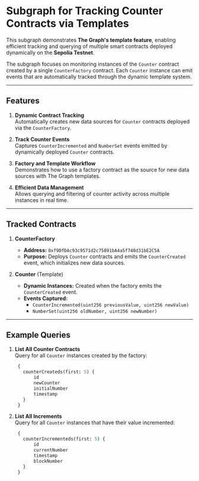# Subgraph for Tracking Counter Contracts via Templates

This subgraph demonstrates **The Graph's template feature**, enabling efficient tracking and querying of multiple smart contracts deployed dynamically on the **Sepolia Testnet**. 

The subgraph focuses on monitoring instances of the `Counter` contract created by a single `CounterFactory` contract. Each `Counter` instance can emit events that are automatically tracked through the dynamic template system.

---

## Features

1. **Dynamic Contract Tracking**  
   Automatically creates new data sources for `Counter` contracts deployed via the `CounterFactory`.

2. **Track Counter Events**  
   Captures `CounterIncremented` and `NumberSet` events emitted by dynamically deployed `Counter` contracts.

3. **Factory and Template Workflow**  
   Demonstrates how to use a factory contract as the source for new data sources with The Graph templates.

4. **Efficient Data Management**  
   Allows querying and filtering of counter activity across multiple instances in real time.

---

## Tracked Contracts

1. **CounterFactory**
   - **Address:** `0xf9DfDAc93c9571d2c75891bA4a5f748d31bE2C5A`
   - **Purpose:** Deploys `Counter` contracts and emits the `CounterCreated` event, which initializes new data sources.

2. **Counter** (Template)  
   - **Dynamic Instances:** Created when the factory emits the `CounterCreated` event.
   - **Events Captured:**  
     - `CounterIncremented(uint256 previousValue, uint256 newValue)`  
     - `NumberSet(uint256 oldNumber, uint256 newNumber)`

---

## Example Queries

1. **List All Counter Contracts**  
   Query for all `Counter` instances created by the factory:
   ```graphql
    {
      counterCreateds(first: 5) {
          id
          newCounter
          initialNumber
          timestamp
      }
    }
2. **List All Increments**  
   Query for all `Counter` instances that have their value incremented:
   ```graphql
    {
      counterIncrementeds(first: 5) {
          id
          currentNumber
          timestamp
          blockNumber
      }
    }
